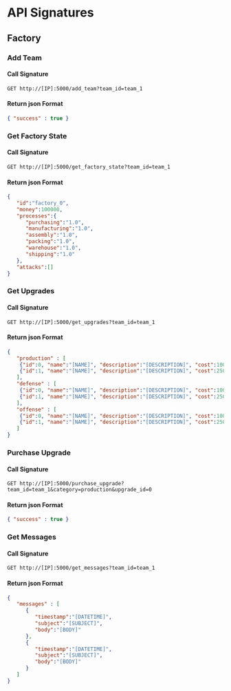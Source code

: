 # API Signatures

## Factory

### Add Team

#### Call Signature
```
GET http://[IP]:5000/add_team?team_id=team_1
```
#### Return json Format
```json
{ "success" : true }
```

### Get Factory State

#### Call Signature
```
GET http://[IP]:5000/get_factory_state?team_id=team_1
```
#### Return json Format
```json
{
   "id":"factory_0",
   "money":100000,
   "processes":{
      "purchasing":"1.0",
      "manufacturing":"1.0",
      "assembly":"1.0",
      "packing":"1.0",
      "warehouse":"1.0",
      "shipping":"1.0"
   },
   "attacks":[]
}
```

### Get Upgrades

#### Call Signature
```
GET http://[IP]:5000/get_upgrades?team_id=team_1
```
#### Return json Format
```json
{
   "production" : [
    {"id":0, "name":"[NAME]", "description":"[DESCRIPTION]", "cost":1000},
    {"id":1, "name":"[NAME]", "description":"[DESCRIPTION]", "cost":2500}
   ],
   "defense" : [
    {"id":0, "name":"[NAME]", "description":"[DESCRIPTION]", "cost":1000},
    {"id":1, "name":"[NAME]", "description":"[DESCRIPTION]", "cost":2500}
   ],
   "offense" : [
    {"id":0, "name":"[NAME]", "description":"[DESCRIPTION]", "cost":1000},
    {"id":1, "name":"[NAME]", "description":"[DESCRIPTION]", "cost":2500}
   ]
}
```

### Purchase Upgrade

#### Call Signature
```
GET http://[IP]:5000/purchase_upgrade?team_id=team_1&category=production&upgrade_id=0
```
#### Return json Format
```json
{ "success" : true }
```

### Get Messages

#### Call Signature
```
GET http://[IP]:5000/get_messages?team_id=team_1
```
#### Return json Format
```json
{
   "messages" : [
      {
         "timestamp":"[DATETIME]",
         "subject":"[SUBJECT]",
         "body":"[BODY]"
      },
      {
         "timestamp":"[DATETIME]",
         "subject":"[SUBJECT]",
         "body":"[BODY]"
      }
   ]
}
```